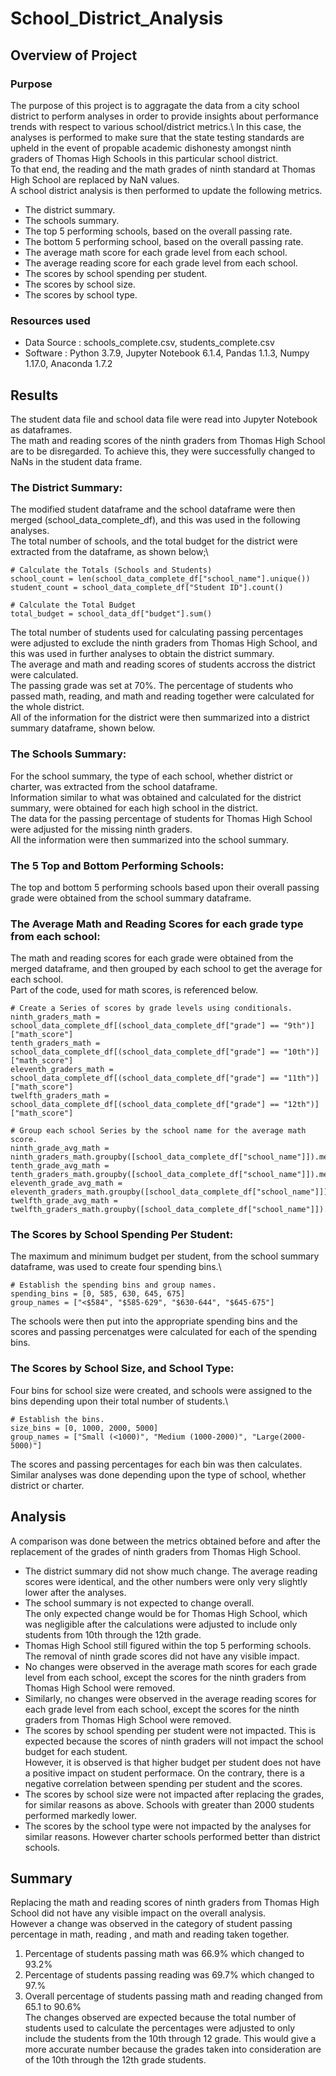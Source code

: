# School_District_Analysis

## Overview of Project 

### Purpose
The purpose of this project is to aggragate the data from a city school district to perform analyses in order to provide insights about performance trends with respect to various school/district metrics.\ In this case, the analyses is performed to make sure that the state testing standards are upheld in the event of propable academic dishonesty amongst ninth graders of Thomas High Schools in this particular school district.\
To that end, the reading and the math grades of ninth standard at Thomas High School are replaced by NaN values.\
A school district analysis is then performed to update the following metrics.
- The district summary.
- The schools summary.
- The top 5 performing schools, based on the overall passing rate.
- The bottom 5 performing school, based on the overall passing rate.
- The average math score for each grade level from each school.
- The average reading score for each grade level from each school.
- The scores by school spending per student.
- The scores by school size.
- The scores by school type.

### Resources used
- Data Source : schools_complete.csv, students_complete.csv
- Software : Python 3.7.9, Jupyter Notebook 6.1.4, Pandas 1.1.3, Numpy 1.17.0, Anaconda 1.7.2

## Results 
The student data file and school data file were read into Jupyter Notebook as dataframes.\
The math and reading scores of the ninth graders from Thomas High School are to be disregarded. To achieve this, they were successfully changed to NaNs in the student data frame.



### The District Summary:
The modified student dataframe and the school dataframe were then merged (school_data_complete_df), and this was used in the following analyses.\
The total number of schools, and the total budget for the district were extracted from the dataframe, as shown below;\
```
# Calculate the Totals (Schools and Students)
school_count = len(school_data_complete_df["school_name"].unique())
student_count = school_data_complete_df["Student ID"].count()

# Calculate the Total Budget
total_budget = school_data_df["budget"].sum()
```
The total number of students used for calculating passing percentages were adjusted to exclude the ninth graders from Thomas High School, and this was used in further analyses to obtain the district summary.\
The average and math and reading scores of students accross the district were calculated.\
The passing grade was set at 70%. The percentage of students who passed  math, reading, and math and reading together were calculated for the whole district.\
All of the information for the district were then summarized into a district summary dataframe, shown below.



### The Schools Summary:
For the school summary, the type of each school, whether district or charter, was extracted from the school dataframe.\
Information similar to what was obtained and calculated for the district summary, were obtained for each high school in the district.\
The data for the passing percentage of students for Thomas High School were adjusted for the missing ninth graders.\
All the information were then summarized into the school summary.

### The 5 Top and Bottom Performing Schools:
The top and bottom 5 performing schools based upon their overall passing grade were obtained from the school summary dataframe.

### The Average Math and Reading Scores for each grade type from each school:
The math and reading scores for each grade were obtained from the merged dataframe, and then grouped by each school to get the average for each school.\
Part of the code, used for math scores, is referenced below.
```
# Create a Series of scores by grade levels using conditionals.
ninth_graders_math = school_data_complete_df[(school_data_complete_df["grade"] == "9th")]["math_score"]
tenth_graders_math = school_data_complete_df[(school_data_complete_df["grade"] == "10th")]["math_score"]
eleventh_graders_math = school_data_complete_df[(school_data_complete_df["grade"] == "11th")]["math_score"]
twelfth_graders_math = school_data_complete_df[(school_data_complete_df["grade"] == "12th")]["math_score"]

# Group each school Series by the school name for the average math score.
ninth_grade_avg_math = ninth_graders_math.groupby([school_data_complete_df["school_name"]]).mean()
tenth_grade_avg_math = tenth_graders_math.groupby([school_data_complete_df["school_name"]]).mean()
eleventh_grade_avg_math = eleventh_graders_math.groupby([school_data_complete_df["school_name"]]).mean()
twelfth_grade_avg_math = twelfth_graders_math.groupby([school_data_complete_df["school_name"]]).mean()
```
### The Scores by School Spending Per Student:
The maximum and minimum budget per student, from the school summary dataframe, was used to create four spending bins.\
```
# Establish the spending bins and group names.
spending_bins = [0, 585, 630, 645, 675]
group_names = ["<$584", "$585-629", "$630-644", "$645-675"]
```
The schools were then put into the appropriate spending bins and the scores and passing percenatges were calculated for each of the spending bins.

### The Scores by School Size, and School Type:
Four bins for school size were created, and schools were assigned to the bins depending upon their total number of students.\
```
# Establish the bins.
size_bins = [0, 1000, 2000, 5000]
group_names = ["Small (<1000)", "Medium (1000-2000)", "Large(2000-5000)"]
```
The scores and passing percentages for each bin was then calculates.\
Similar analyses was done depending upon the type of school, whether district or charter.

## Analysis
A comparison was done between the metrics obtained before and after the replacement of the grades of ninth graders from Thomas High School.
- The district summary did not show much change. The average reading scores were identical, and the other numbers were only very slightly lower after the analyses.
- The school summary is not expected to change overall.\
The only expected change would be for Thomas High School, which was negligible after the calculations were adjusted to include only students from 10th through the 12th grade.
- Thomas High School still figured within the top 5 performing schools. The removal of ninth grade scores did not have any visible impact.
- No changes were observed in the average math scores for each grade level from each school, except the scores for the ninth graders from Thomas High School were removed.
- Similarly, no changes were observed in the average reading scores for each grade level from each school, except the scores for the ninth graders from Thomas High School were removed.
- The scores by school spending per student were not impacted. This is expected because the scores of ninth graders will not impact the school budget for each student.\
However, it is observed is that higher budget per student does not have a positive impact on student performace. On the contrary, there is a negative correlation between spending per student and the scores.
- The scores by school size were not impacted after replacing the grades, for similar reasons as above. Schools with greater than 2000 students performed markedly lower.
- The scores by the school type were not impacted by the analyses for similar reasons. However charter schools performed better than district schools.

## Summary
Replacing the math and reading scores of ninth graders from Thomas High School did not have any visible impact on the overall analysis.\
However a change was observed in the category of student passing percentage in math, reading , and math and reading taken together.
1. Percentage of students passing math was 66.9% which changed to 93.2%
2. Percentage of students passing reading was 69.7% which changed to 97.%
3. Overall percentage of students passing math and reading changed from 65.1 to 90.6%\
The changes observed are expected because the total number of students used to calculate the percentages were adjusted to only include the students from the 10th through 12 grade. This would give a more accurate number because the grades taken into consideration are of the 10th through the 12th grade students.
